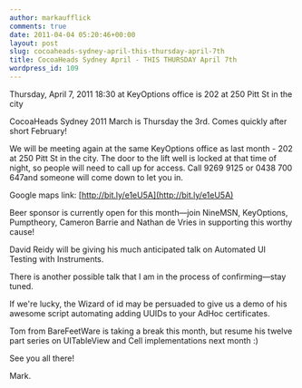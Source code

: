 ```yaml
---
author: markaufflick
comments: true
date: 2011-04-04 05:20:46+00:00
layout: post
slug: cocoaheads-sydney-april-this-thursday-april-7th
title: CocoaHeads Sydney April - THIS THURSDAY April 7th
wordpress_id: 109
---
```


Thursday, April 7, 2011 18:30 at KeyOptions office is 202 at 250 Pitt St in the city




CocoaHeads Sydney 2011 March is Thursday the 3rd. Comes quickly after short February!




We will be meeting again at the same KeyOptions office as last month - 202 at 250 Pitt St in the city. The door to the lift well is locked at that time of night, so people will need to call up for access. Call 9269 9125 or 0438 700 647and someone will come down to let you in.




Google maps link: [http://bit.ly/e1eU5A](http://bit.ly/e1eU5A)




Beer sponsor is currently open for this month—join NineMSN, KeyOptions, Pumptheory, Cameron Barrie and Nathan de Vries in supporting this worthy cause!




David Reidy will be giving his much anticipated talk on Automated UI Testing with Instruments.




There is another possible talk that I am in the process of confirming—stay tuned.




If we're lucky, the Wizard of id may be persuaded to give us a demo of his awesome script automating adding UUIDs to your AdHoc certificates.




Tom from BareFeetWare is taking a break this month, but resume his twelve part series on UITableView and Cell implementations next month :)




See you all there!




Mark.
